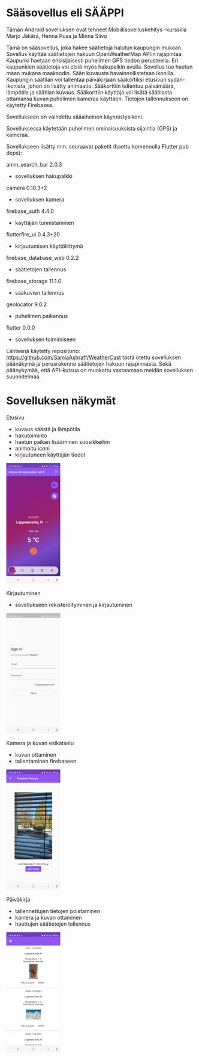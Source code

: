 # Sääsovellus eli SÄÄPPI

Tämän Android sovelluksen ovat tehneet Mobiilisovelluskehitys -kurssilla Marjo Jäkärä, Henna Pusa ja Minna Siivo

Tämä on sääsovellus, joka hakee säätietoja halutun kaupungin mukaan. Sovellus käyttää säätietojen hakuun OpenWeatherMap API:n rajapintaa. 
Kaupunki haetaan ensisijaisesti puhelimen GPS tiedon perusteella. Eri kaupunkien säätietoja voi etsiä myös hakupalkin avulla.
Sovellus tuo haetun maan mukana maakoodin.  Sään kuvausta havainnollistetaan ikonilla.
Kaupungin säätilan  voi tallentaa päiväkirjaan sääkortiksi etusivun sydän-ikonista, johon on lisätty animaatio. 
Sääkorttiin tallentuu päivämäärä, lämpötila ja säätilan kuvaus. Sääkorttiin käyttäjä voi lisätä säätilasta ottamansa kuvan puhelimen kameraa käyttäen. Tietojen tallennukseen on käytetty Firebasea.

Sovellukseen on vaihdettu sääaiheinen käynnistysikoni.

Sovelluksessa käytetään puhelimen ominaisuuksista sijaintia (GPS) ja kameraa.

Sovellukseen lisätty mm. seuraavat paketit (haettu komennolla Flutter pub deps):

anim_search_bar 2.0.3
*	sovelluksen hakupalkki

camera 0.10.3+2
*	sovelluksen kamera

firebase_auth 4.4.0
*	käyttäjän tunnistaminen

flutterfire_ui 0.4.3+20
* kirjautumisen käyttöliittymä

firebase_database_web 0.2.2
* säätietojen tallennus 

firebase_storage 11.1.0
* sääkuvien tallennus

geolocator 9.0.2
* puhelimen paikannus

flutter 0.0.0
*	sovelluksen toimimiseen

Lähteenä käytetty repositorio: https://github.com/SamiaAshraff/WeatherCast
tästä otettu sovelluksen päänäkymä ja perusrakenne säätietojen hakuun rajapinnasta.
Sekä päänykymää, että API-kutsua on muokattu vastaamaan meidän sovelluksen suunnitelmaa.
 

# Sovelluksen näkymät


Etusivu
*	kuvaus säästä ja lämpötila
*	hakutoiminto
*	haetun paikan lisääminen suosikkeihin
* animoitu iconi
* kirjautuneen käyttäjän tiedot


![Alt text](pictures/aloitus.jpeg "Aloitus")

Kirjautuminen
*	sovellukseen rekisteröityminen ja kirjautuminen

![Alt text](pictures/kirjaus.jpeg "Kirjaus")

Kamera ja kuvan esikatselu
*	kuvan ottaminen
*	tallentaminen firebaseen


![Alt text](pictures/kuva.jpeg "Kuva")

Päiväkirja
*	tallennettujen tietojen poistaminen
*	kamera ja kuvan ottaminen
*	haettujen säätietojen tallennus

![Alt text](pictures/pk.jpeg "Pk")


